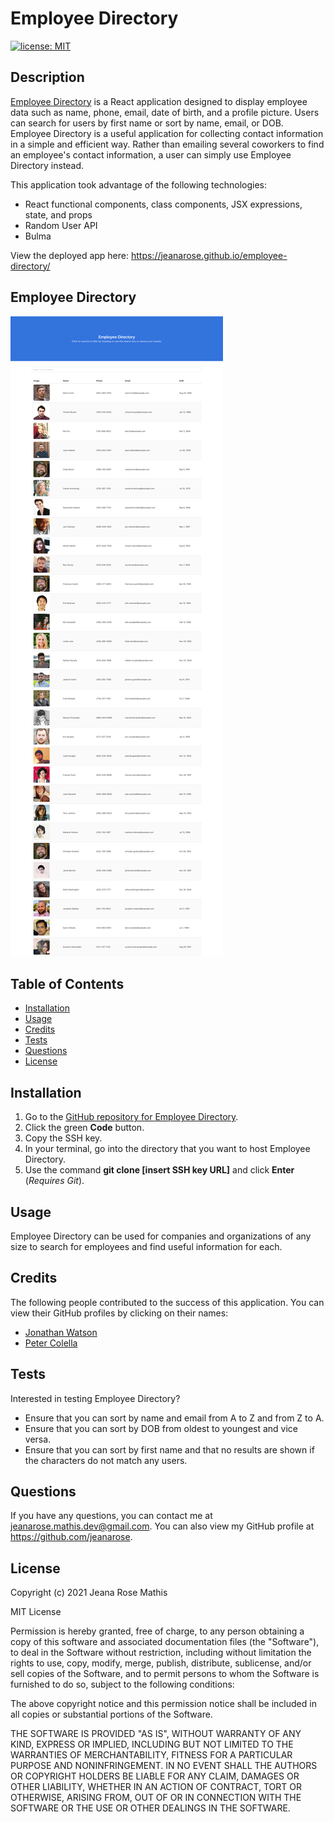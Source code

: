 # Employee Directory
[![license: MIT](https://img.shields.io/badge/License-MIT-yellow.svg)](https://opensource.org/licenses/MIT)
## Description
[Employee Directory](https://jeanarose.github.io/employee-directory/) is a React application designed to display employee data such as name, phone, email, date of birth, and a profile picture. Users can search for users by first name or sort by name, email, or DOB. Employee Directory is a useful application for collecting contact information in a simple and efficient way. Rather than emailing several coworkers to find an employee's contact information, a user can simply use Employee Directory instead.

This application took advantage of the following technologies:
* React functional components, class components, JSX expressions, state, and props
* Random User API
* Bulma

View the deployed app here: https://jeanarose.github.io/employee-directory/
## Employee Directory
![Screenshot of Employee Directory application.](images/employee-directory.png)

## Table of Contents
* [Installation](#installation)
* [Usage](#usage)
* [Credits](#credits)
* [Tests](#tests)
* [Questions](#questions)
* [License](#license)

## Installation
1. Go to the [GitHub repository for Employee Directory](https://github.com/jeanarose/employee-directory).
2. Click the green **Code** button.
3. Copy the SSH key.
4. In your terminal, go into the directory that you want to host Employee Directory. 
5. Use the command **git clone [insert SSH key URL]** and click **Enter** (*Requires Git*).

## Usage
Employee Directory can be used for companies and organizations of any size to search for employees and find useful information for each. 

## Credits
The following people contributed to the success of this application. You can view their GitHub profiles by clicking on their names:
* [Jonathan Watson](https://github.com/jonathanjwatson)
* [Peter Colella](https://github.com/petercolella)

## Tests
Interested in testing Employee Directory?

* Ensure that you can sort by name and email from A to Z and from Z to A. 
* Ensure that you can sort by DOB from oldest to youngest and vice versa. 
* Ensure that you can sort by first name and that no results are shown if the characters do not match any users. 

## Questions
If you have any questions, you can contact me at jeanarose.mathis.dev@gmail.com. 
You can also view my GitHub profile at https://github.com/jeanarose.
## License
Copyright (c) 2021 Jeana Rose Mathis

MIT License
    
Permission is hereby granted, free of charge, to any person obtaining a copy
of this software and associated documentation files (the "Software"), to deal
in the Software without restriction, including without limitation the rights
to use, copy, modify, merge, publish, distribute, sublicense, and/or sell
copies of the Software, and to permit persons to whom the Software is
furnished to do so, subject to the following conditions:
    
The above copyright notice and this permission notice shall be included in all
copies or substantial portions of the Software.
    
THE SOFTWARE IS PROVIDED "AS IS", WITHOUT WARRANTY OF ANY KIND, EXPRESS OR
IMPLIED, INCLUDING BUT NOT LIMITED TO THE WARRANTIES OF MERCHANTABILITY,
FITNESS FOR A PARTICULAR PURPOSE AND NONINFRINGEMENT. IN NO EVENT SHALL THE
AUTHORS OR COPYRIGHT HOLDERS BE LIABLE FOR ANY CLAIM, DAMAGES OR OTHER
LIABILITY, WHETHER IN AN ACTION OF CONTRACT, TORT OR OTHERWISE, ARISING FROM,
OUT OF OR IN CONNECTION WITH THE SOFTWARE OR THE USE OR OTHER DEALINGS IN THE
SOFTWARE. 
  